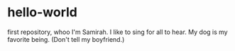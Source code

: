 # hello-world
first repository, whoo
I'm Samirah. I like to sing for all to hear.
My dog is my favorite being. (Don't tell my boyfriend.)
